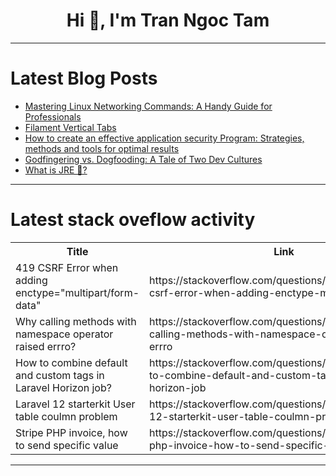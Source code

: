 <h1 align="center">Hi 👋, I'm Tran Ngoc Tam</h1>

---

# Latest Blog Posts 
<!-- BLOG-POST-LIST:START -->
- [Mastering Linux Networking Commands: A Handy Guide for Professionals](https://dev.to/axisinfo_0a61830e06c3c950/mastering-linux-networking-commands-a-handy-guide-for-professionals-39gg)
- [Filament Vertical Tabs](https://dev.to/afs19/filament-vertical-tabs-1k60)
- [How to create an effective application security Program: Strategies, methods and tools for optimal results](https://dev.to/lynxfelony1/how-to-create-an-effective-application-security-program-strategies-methods-and-tools-for-optimal-4872)
- [Godfingering vs. Dogfooding: A Tale of Two Dev Cultures](https://dev.to/copyleftdev/godfingering-vs-dogfooding-a-tale-of-two-dev-cultures-132m)
- [What is JRE 🤔?](https://dev.to/iyappan_009/what-is-jre--1pkd)
<!-- BLOG-POST-LIST:END -->

---

# Latest stack oveflow activity
<table>
  <tr><th>Title</th><th>Link</th></tr>
  <!-- STACKOVERFLOW:START --><tr><td>419 CSRF Error when adding enctype=&quot;multipart/form-data&quot;</td><td>https://stackoverflow.com/questions/79570647/419-csrf-error-when-adding-enctype-multipart-form-data</td></tr><tr><td>Why calling methods with namespace operator raised errro?</td><td>https://stackoverflow.com/questions/79570465/why-calling-methods-with-namespace-operator-raised-errro</td></tr><tr><td>How to combine default and custom tags in Laravel Horizon job?</td><td>https://stackoverflow.com/questions/79570398/how-to-combine-default-and-custom-tags-in-laravel-horizon-job</td></tr><tr><td>Laravel 12 starterkit User table coulmn problem</td><td>https://stackoverflow.com/questions/79570383/laravel-12-starterkit-user-table-coulmn-problem</td></tr><tr><td>Stripe PHP invoice, how to send specific value</td><td>https://stackoverflow.com/questions/79569802/stripe-php-invoice-how-to-send-specific-value</td></tr><!-- STACKOVERFLOW:END -->
</table>

---


